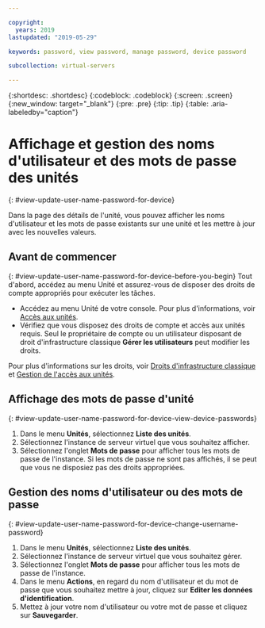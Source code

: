 ```yaml
---

copyright:
  years: 2019
lastupdated: "2019-05-29"

keywords: password, view password, manage password, device password

subcollection: virtual-servers

---
```


{:shortdesc: .shortdesc}
{:codeblock: .codeblock}
{:screen: .screen}
{:new_window: target="_blank"}
{:pre: .pre}
{:tip: .tip}
{:table: .aria-labeledby="caption"}

# Affichage et gestion des noms d'utilisateur et des mots de passe des unités 
{: #view-update-user-name-password-for-device}

Dans la page des détails de l'unité, vous pouvez afficher les noms d'utilisateur et les mots de passe existants sur une unité et les mettre à jour avec les nouvelles valeurs. 

## Avant de commencer
{: #view-update-user-name-password-for-device-before-you-begin}
Tout d'abord, accédez au menu Unité et assurez-vous de disposer des droits de compte appropriés pour exécuter les tâches. 

* Accédez au menu Unité de votre console. Pour plus d'informations, voir [Accès aux unités](/docs/vsi?topic=virtual-servers-navigating-devices).
* Vérifiez que vous disposez des droits de compte et accès aux unités requis. Seul le propriétaire de compte ou un utilisateur disposant de droit d'infrastructure classique **Gérer les utilisateurs** peut modifier les droits. 

Pour plus d'informations sur les droits, voir [Droits d'infrastructure classique](/docs/iam?topic=iam-infrapermission#infrapermission) et [Gestion de l'accès aux unités](/docs/vsi?topic=virtual-servers-managing-device-access).

## Affichage des mots de passe d'unité
{: #view-update-user-name-password-for-device-view-device-passwords}

1. Dans le menu **Unités**, sélectionnez **Liste des unités**.
2. Sélectionnez l'instance de serveur virtuel que vous souhaitez afficher.
3. Sélectionnez l'onglet **Mots de passe** pour afficher tous les mots de passe de l'instance. Si les mots de passe ne sont pas affichés, il se peut que vous ne disposiez pas des droits appropriées.  

## Gestion des noms d'utilisateur ou des mots de passe
{: #view-update-user-name-password-for-device-change-username-password}

1. Dans le menu **Unités**, sélectionnez **Liste des unités**.
2. Sélectionnez l'instance de serveur virtuel que vous souhaitez gérer.
3. Sélectionnez l'onglet **Mots de passe** pour afficher tous les mots de passe de l'instance. 
4. Dans le menu **Actions**, en regard du nom d'utilisateur et du mot de passe que vous souhaitez mettre à jour, cliquez sur **Editer les données d'identification**. 
5. Mettez à jour votre nom d'utilisateur ou votre mot de passe et cliquez sur **Sauvegarder**. 
